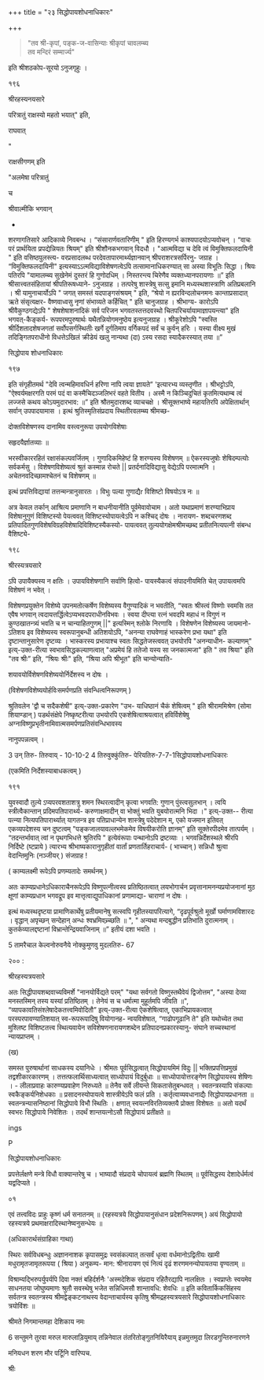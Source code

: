 +++
title = "२३ सिद्धोपायशोधनाधिकारः"

+++



> "तव श्री-कृपां, पङ्क-ज-वासिन्याः श्रीकृपां चावलम्ब्य  
> तव मन्दिरं सम्मार्ज्य" 

इति श्रीशठकोप-सूरयो ऽनुजगृहुः । 



१९६ 

श्रीरहस्यनयसारे 

परित्रातुं राक्षस्यो महतो भयात्" इति, 

राघवात् 

" 

राक्षसीगणम् इति 

"अलमेषा परित्रातुं 

च 

श्रीवाल्मीकि भगवान् 

- 

शरणागतिसारे आदिकाव्ये निवबन्ध । “संसारार्णवतारिणीम् " इति हिरण्यगर्भ काश्यपादयोऽप्यवोचन् । “वाचः परं प्रार्थयिता प्रपद्येन्नियतः श्रियम्" इति श्रीशौनकभगवान् विदधौ । "आत्मविद्या च देवि त्वं विमुक्तिफलदायिनी " इति वसिष्ठपुलस्त्य- वरप्रसादलब्ध परदेवतापारमार्थ्यज्ञानवान् श्रीपराशरत्रसर्पिरनु- जग्राह । “विमुक्तिफलदायिनी" इत्यस्याऽऽत्मविद्याविशेषणत्वेऽपि तत्सामानाधिकरण्यात् सा अस्या विभूतिः सिद्धा । श्रियः पतिरपि "यामालम्ब्य सुखेनेमं दुस्तरं हि गुणोदधिम् । निस्तरन्त्य चिरेणैव व्यक्तध्यानपरायणाः ॥” इति श्रीसात्त्वतसंहितायां श्रीपतिरूषध्याने- ऽनुजग्राह । तत्परेषु शास्त्रेषु सत्सु इमानि मध्यस्थशास्त्राणि अतिप्रबलानि । श्री यामुनाचार्योऽपि " जगत् समस्तं यदपाङ्गसंश्रयम् " इति, “श्रेयो न ह्यरविन्दलोचनमनः कान्ताप्रसादात् ऋते संसृत्यक्षर- वैष्णवाध्वसु नृणां संभाव्यते कर्हिचित् " इति चानुजग्राह । श्रीभाग्य- कारोऽपि श्रीवैकुण्ठगद्येऽपि " शेषशेषाशनादिकं सर्व परिजन भगवतस्तत्तदवस्थो चितपरिचर्यायामाज्ञापयन्त्या" इति भगवत्-कैङ्कर्य- रूपपरमपुरुषार्थः यथैतन्नियोगमनुष्ठेय इत्यनुजग्राह । श्रीकूरेशोऽपि "स्वस्ति श्रीर्दिशतादशेषजगतां सर्वोपसर्गस्थितीः खर्गे दुर्गतिमाप वर्गिकपदं सर्वं च कुर्वन् हरिः । यस्या वीक्ष्य मुखं तदिङ्गितपराधीनो विधत्तेऽखिलं क्रीडेयं खलु नान्यथा (दा) ऽस्य रसदा स्यादैकरस्यात् तया ॥” 

सिद्धोपाय शोधनाधिकारः 

१९७ 

इति संगृहीतमर्थ "देवि त्वन्महिमावधिर्न हरिणा नापि त्वया ज्ञायते” 'इत्यारभ्य व्यस्तृणीत । श्रीभट्टोऽपि, "ऐश्वर्यमक्षरगति परमं पदं वा कस्मैचिदञ्जलिभरं वहते वितीय । अस्मै न किञ्चिदुचितं कृतमित्यथाम्ब त्वं लज्जसे कथय कोऽयमुदारभाव: ॥” इति श्रौतमुदारशब्द व्याचचक्षे । श्रीसूक्तभाष्ये महायतिरपि अपेक्षितार्थान् सर्वान् उपपादयामास । इत्थं श्रुतिस्मृतिसंप्रदाय स्थितीरवलम्ब्य श्रीमच्छ- 

दोक्तविशेषणस्य दानामिव वस्त्वनुरूपा उपयोगविशेषाः 

सहृदयैर्ज्ञातव्याः ॥ 

भरस्वीकाररहितं रक्षासंकल्पवर्जितम् । गुणादिकमिहेष्टं हि शरण्यस्य विशेषणम् ॥ ऐकरस्यजुषोः शेषिदम्पत्योः सर्वकर्मसु । विशेषणविशेष्यत्वं श्रुतं कस्मान्न रोचते || प्रतर्दनादिविद्यासु वेद्येऽपि परमात्मनि । अचेतनवदिच्छामश्चेतनं च विशेषणम् ॥ 

इत्थं प्रपत्तिविद्यायां तत्तन्मन्त्रानुसारतः । विभुः पल्या गुणाद्यैr विशिष्टो विषयोऽत्र नः ॥ 

अत्र केवल तर्कान् आश्रित्य प्रमाणानि न बाधनीयानीति पूर्वमेवावोचाम । अतो यथाप्रमाणं शरण्याभिप्राय विशेषानुगुणं विशिष्टस्यो पेयत्ववत् विशिष्टस्योपायत्वेऽपि न कश्चिद् दोषः । नारायण- शब्दचरणशब्द प्रतिपादितगुणविशेषविग्रहविशेषादिविशिष्टस्यैकस्यो- पायत्ववत् तुल्ययोगक्षेमश्रीमच्छब्द प्रतीतनित्यपत्नी संबन्ध वैशिष्ट्ये- 

१९८ 

श्रीरस्यत्रयसारे 

ऽपि उपायैक्यस्य न क्षतिः । उपायविशेषणानि सर्वाणि हित्वो- पायस्यैकत्वं संपादनीयमिति चेत् उपायत्वमपि विशेषणं न भवेत् । 

विशेषणप्रयुक्तेन विशेष्ये उपनमतोत्कर्षेण विशेष्यस्य वैगुण्यादिकं न भवतीति, “स्वतः श्रीस्त्वं विष्णोः स्वमसि तत एवैष भगवान् त्वदायत्तर्द्धित्वेऽप्यभवदपराधीनविभवः । स्वया दीप्त्या रत्नं भवदपि महाधं न विगुणं न कुण्ठखातन्त्र्यं भवति च न चान्याहितगुणम् ||" इत्यस्मिन् श्लोके निरणायि । विशेषणेन विशेष्यस्य जायमानो- ऽतिशय इव विशेष्यस्य स्वरूपानुबन्धी अतिशयोऽपि, "अनन्या राघवेणाहं भास्करेण प्रभा यथा" इति दृष्टान्तानुसारेण दृष्टव्यः । भास्करस्य प्रभायाश्च स्वतः सिद्धतेजस्त्ववत् उभयोरपि "अनन्याधीन- कल्याणम्" इत्य्-उक्त-रीत्या स्वभावसिद्धकल्याणत्वात् "अप्रमेयं हि ततेजो यस्य सा जनकात्मजा" इति " तव श्रिया" इति "तव श्रीः” इति, “श्रियः श्रीः" इति, “श्रिया अपि श्रीभूत" इति चान्योन्याति- 

शयावयोर्विशेषणविशेष्ययोर्निर्देशस्य न दोषः । 

(विशेषणविशेष्ययोर्हविःसमर्पणप्रति संवन्धित्वनिरूपणम् ) 

श्रुतिवलेन 'द्वौ च सदैकशेषी" इत्य्-उक्त-प्रकारेण "उभ- याधिष्ठानं चैकं शेषित्वम् " इति श्रीराममिश्रेण (सोमा शियाण्डान् ) पडर्थसंक्षेपे निष्कृष्टरीत्या उभयोरपि एकशेषित्वाश्रयत्वात् हविर्विशेषेषु अग्नाविष्णुप्रभृतीनामिवात्मसमर्पणप्रतिसंवन्धिभावस्य 

नानुपपन्नत्वम् । 

3 उन् तिरु- तिरुवाय् - 10-10-2 4 तिरुवुक्कुंतिरु- पेरियतिरु-7-7-1सिद्धोपायशोधनाधिकारः 

(एकमिति निर्देशस्याबाधकत्वम् ) 

१९१ 

युवस्वादौ तुल्ये ऽप्यपरवशताशत्रु शमन स्थिरत्वादीन् कृत्वा भगवति: गुणान् पुंस्त्वसुलभान् । त्वयि स्त्रीत्वैकान्तान् प्रदिमपतिपारार्थ्य- करुणाक्षमादीन् वा भोक्तुं भवति युबयोरात्मनि भिदा ।" इत्य्-उक्त-- रीत्या पत्न्या नित्यपतिपारार्थ्यात् यागतन्त्र इव पतिप्राधान्येन शास्त्रेषु पदेदेशान म्, एको यजमान इतिवत् एकव्यपदेशस्य चन दुष्टत्वम् "पङ्कजालयावल्लभमेकमेव विषयीकरोति ज्ञानम्” इति सूक्तेरपीदमेव तात्पर्यम् । “तदन्तर्भावात् त्वां न पृथगभिधत्ते श्रुतिरपि " इत्येवंरूपाः पन्थानोऽपि द्रष्टव्याः । भगवन्निर्देशस्थले श्रीरपि निर्दिष्टे (ष्टप्राये ) त्यारभ्य श्रीभाष्यकारानुगृहीतां वार्तां प्रणतार्तिहराचार्य- ( भाच्चान् ) सन्निधौ श्रुत्वा वेदान्तिमुनिः (नञ्जीयर् ) संजग्राह ! 

( काम्यलक्ष्मी रूपेऽपि प्रणम्यतादेः समर्थनम् ) 

अतः काम्यप्रधानेऽधिकाराचैनरूपेऽपि विष्णुपत्नीत्वस्व प्रतिष्ठितत्वात् लयभोगार्चन प्रवृत्तानामनन्यप्रयोजनानां मुठ क्षूणां काम्यप्रधान भगवद्रूप इव मात्तृत्वाद्युपाधिकानां प्रणामाद्या- चाराणां न दोषः । 

इत्थं मध्यस्थदृष्टया प्रामाणिकार्थेषु प्रतीयमानेषु सत्स्वपि गृहीतस्यापरित्यागे, “दृढपूर्वश्रुतो मूर्खो घर्माणामविशारदः । वृद्धान् अपृच्छन् सन्देहान् अन्धः श्वभ्रमिवच्र्च्छति ॥ ", " अन्यथा मन्दबुद्धीन प्रतिभाति दुरात्मनाम् । कुतर्कव्यालद्दष्टानां विभ्रान्तेन्द्रियवाजिनाम् ॥” इतीयं दशा भवति । 

5 तामरैचाल केल्वनोरुवनैये नोक्कुमुणवु मुदलतिरु- 67 

२०० : 

श्रीरहस्यत्रयसारे 

अतः सिद्धीपायशब्दवाच्यविमर्शे "नानयोर्विद्यते परम्" "यथा सर्वगतो विष्णुस्तथैवेयं द्विजोत्तम", "अस्या देव्या मनस्तस्मिन् तस्य यस्यां प्रतिष्ठितम् । तेनेयं स च धर्मात्मा मुहूर्तमपि जीवति ॥", “व्यापकावतिसंश्लेषादेकतत्त्वमिवोदितौ” इत्य्-उक्त-रीत्या ऐकशेषित्वात्, एकाभिप्रायकत्वात् परस्परपावण्यातिशयात् स्व-रूपरूपादिषु वियोगानह- न्वयविशेषात, “गाढोपगूढानि ते" इति यथोच्येत तथा मुश्लिष्ट विशिष्टतत्त्व स्थित्यवायेन सविशेषणनारायणशब्देन प्रतिपादनप्रकारस्यानु- संघाने सच्चस्थानां न्यायप्राप्तम् । 

(ख) 

समस्त पुरुषार्थानां साधकस्य दयानिधेः । श्रीमतः पूर्वसिद्धत्वात् सिद्धोपायमिमं विदुः || भक्तिप्रपत्तिप्रमुखं तद्वशीकारकारणम् । तत्तत्फलार्थिसाध्यत्वात् साध्योपायं विदुर्बुधाः ॥ साध्योपायोत्तरङ्गेण सिद्धोपायस्य शेषिणः । - लीलाप्रवाहः कारुण्यप्रवाहेण निरुध्यते ॥ तेनैव सर्वे लीयन्ते सिकतासेतुबन्धवत् । स्वतन्त्रस्यापि संकल्पाः स्वकैङ्कर्यनिशेधकाः ॥ प्रसादनस्योपायत्वे शास्त्रीयेऽपि फलं प्रति । कर्तृत्वाव्यवधानाद्यैः सिद्धोपायप्रधानता ॥ स्वतन्त्रन्यासनिष्ठानां सिद्धोपाये विभौ स्थितिः । क्षणात् स्वयत्नविरतिव्यक्तयै प्रोक्ता विशेषतः ॥ अतो यदर्थं स्वभरः सिद्धोपाये निवेशितः । तदर्थं शान्तयत्नोऽसौ सिद्धोपायं प्रतीक्षते ॥ 

ings 

P 

सिद्धोपायशोधनाधिकारः 

प्रपत्तेर्लक्षणे मन्त्रे विधौ वाक्यान्तरेषु च । भाष्यादौ संप्रदाये चोपायत्वं ब्रह्मणि स्थितम् ॥ पूर्वसिद्धस्य देशादेर्धर्मत्वं यद्वदिप्यते । 

०१ 

एवं तत्त्वविदः प्राहुः कृष्णं धर्म सनातनम् ॥ (रहस्यत्रये सिद्धोपायानुसंधान प्रदेशनिरूपणम् ) अयं सिद्धोपायो रहस्यत्रये प्रथमाक्षरादिस्थानेष्वनुसन्धेयः ॥ 

(अधिकारार्थसंग्राहिका गाथा) 

स्थिरः सर्वविधबन्धुः अज्ञाननाशक कृपासमुद्रः स्वसंकल्पात् तत्सर्वं धृत्वा वर्धमानोऽद्वितीयः खामी मधुरामृतजामृतरूपया ( श्रिया ) अनुकम्प- मान: श्रीनारायण एवं नित्यं दृढं शरणमनन्योपायतया वृण्वताम् ॥ 

विश्राम्यद्भिरुपर्युपर्यपि दिवा नक्तं बहिर्दर्शनैः 'अस्मदेशिक संप्रदाय रहितैरद्यापि नालक्षितः । स्वप्राप्तेः स्वयमेव साधनतया जोघुष्यमाणः श्रुतौ सवस्थेषु भजेत सन्निधिमसौ शान्तावधि: शेवधिः ॥ इति कवितार्किकसिंहस्य सर्वतन्त्र स्वतन्त्रस्य श्रीमद्वेङ्कटनाथस्य वेदान्ताचार्यस्य कृतिषु श्रीमद्रहस्यत्रयसारे सिद्धोपायशोधनाधिकारः त्रयोविंशः ॥ 

श्रीमते निगमान्तमहा देशिकाय नमः 

6 सन्तुमने तुरवा मरुल मारुलाड़ियुमाय् तन्निनेवाल तंतरितोङ्गुतनियिरैयाय् इन्नमुत्तमुदा लिरडगुन्तिरुनारणने 

मनियधन शरण मौर पर्टूिनि वारिप्पच. 

श्रीः 
